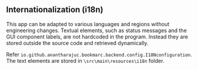 ## Internationalization (i18n)

This app can be adapted to various languages and regions without engineering changes. Textual elements, such as status messages and the GUI component labels, are not hardcoded in the program. Instead they are stored outside the source code and retrieved dynamically.

Refer `io.github.anantharajuc.bookmarc.backend.config.I18Nconfiguration`. The text elements are stored in `\src\main\resources\i18n` folder.